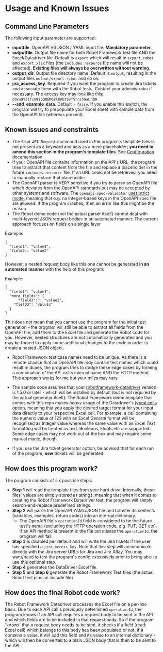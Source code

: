 # Usage and Known Issues

## Command Line Parameters

The following input parameter are supported:

- __inputfile__. OpenAPI V3 JSON / YAML input file. __Mandatory parameter__.
- __outputfile__. Output file name for both Robot Framework test file AND the Excel/Datadriver file. Default is ``export`` which will result in ``export.robot`` and ``export.xlsx`` files (the ``includes.resource`` file name will not be affected). __Existing files will always be overwritten without warning__.
- __output_dir__. Output file directory name. Default is ``output``, resulting in the output files ``output/export.robot`` and so on.
- __jira_access_key__. Required if you want the program to create Jira tickets and associate them with the Robot tests. Contact your administrator if necessary. The access key may look like this: ``dGVu9Y3lfcm9ib3Q6M08lKADt9vTVhnchhaUnQ9``
- __--add_example_data__. Default = ``false``. If you enable this switch, the program will try to prepopulate your Excel sheet with sample data from the OpenAPI file (whereas present).

## Known issues and constraints

- The ``Send API Request``  command used in the program's template files is not present as a keyword and acts as a mere placeholder; __you need to amend this section in the program's template files__. See [Configuration documentation](CONFIGURATION.md)
- If your OpenAPI file contains information on the API's URL, the program tries to extract that content from the file and replace a placeholder in the future ``includes.resource`` file. If an URL could not be retrieved, you need to manually replace that placeholder.
- The OpenAPI parser is VERY sensitive if you try to parse an OpenAPI file which deviates from the OpenAPI standards but may be accepted by other systems and software. The ``openapi-spec-validator`` [uses strict mode](https://github.com/RonnyPfannschmidt/prance#compatibility), meaning that e.g. no integer-based keys in the OpenAPI spec file are allowed. If the program crashes, then an error like this might be the reason.
- The Robot demo code (not the actual parser itself) cannot deal with multi-layered JSON request bodies in an automated manner. The current approach focuses on fields on a single layer

Example:

    {
      "field1": "value1",
      "field2:: "value2"
    }

However, a nested request body like this one cannot be generated __in an automated manner__ with the help of this program:

Example:

    {
      "field1": "value1",
      "more_fields": {
          "field2":": "value2",
        "field3": "value3"
      }
    }

This does _not_ mean that you cannot use the program for the initial test generation - the program will still be able to extract all fields from the OpenAPI file, add them to the Excel file and generate the Robot code for you. However, nested structures are not automatically generated and you may be forced to apply some additional changes to the code in order to create a nested JSON object.

- Robot Framework test case names need to be unique. As there is a remote chance that an OpenAPI file _may_ contain test names which could result in dupes, the program tries to dodge these edge cases by forming a combination of the API call's internal name AND the HTTP method. This approach works for me but your miles may vary.

- The sample code assumes that your [robotframework-datadriver](https://github.com/Snooz82/robotframework-datadriver) version is 1.5.0 or later - which will be installed by default (but is not required by the actual generator itself). The Robot Framework demo template that comes with this repo makes _heavy_ usage of the Datadriver's [typed cells](https://github.com/Snooz82/robotframework-datadriver#ms-excel-and-typed-cells) option, meaning that you apply the desired target format for your input data directly to your respective Excel cell. For example, a cell containing the numeric value of 123 with an Excel _General_ format will be recognised as Integer value whereas the same value with an Excel _Text_ formatting will be treated as text. Booleans, Floats etc are supported. Some edge cases may not work out of the box and may require some manual magic, though.
- If you use the Jira ticket generator option, be advised that for each run of the program, __new__ tickets will be generated.

## How does this program work?

The program consists of six possible steps:

- __Step 1__ will read the template files from your hard drive. Internally, these files' values are simply stored as strings, meaning that when it comes to creating the Robot Framework Datadriver test, the program will simply search-and-replace predefined strings.
- __Step 2__ will parse the OpenAPI YAML/JSON file and transfer its contents (variables, examples, return codes) into an internal dictionary.
  - The OpenAPI file's ``operationId`` field is considered to be the future test's name (excluding the HTTP operation code, e.g. PUT, GET etc). If an  API method is present in the file but misses the ``operationId``, the program will fail.
- __Step 3__ is disabled per default and will write the Jira tickets if the user has specified a ``jira_access_key``. Note that this step will communicate directly with the Jira server URLs for Jira and Jira XRay. You may want/need to test the program's config extensively prior to being able to use this optional step.
- __Step 4__ generates the DataDriver Excel file.
- __Step 5__ and __Step 6__ generate the Robot Framework Test files (the actual Robot test plus an Include file)

## How does the final Robot code work?

The Robot Framework Datadriver processes the Excel file on a per-line basis. Due to each API call's previously determined ``operationId``, the program knows if an API call requires a request body to be sent to the API and which fields are to be included in that request body. So if the program 'knows' that a request body needs to be sent, it checks if a field (read: Excel cell) which belongs to this body has been populated or not. If it contains a value, it will add this field and its value to an internal dictionary - which will then be converted to a plain JSON body that is then to be sent to the API.
